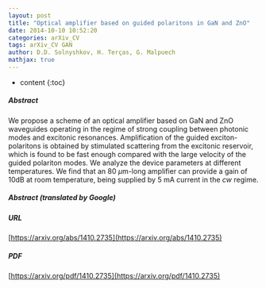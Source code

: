 ```yaml
---
layout: post
title: "Optical amplifier based on guided polaritons in GaN and ZnO"
date: 2014-10-10 10:52:20
categories: arXiv_CV
tags: arXiv_CV GAN
author: D.D. Solnyshkov, H. Terças, G. Malpuech
mathjax: true
---
```


* content
{:toc}

##### Abstract
We propose a scheme of an optical amplifier based on GaN and ZnO waveguides operating in the regime of strong coupling between photonic modes and excitonic resonances. Amplification of the guided exciton-polaritons is obtained by stimulated scattering from the excitonic reservoir, which is found to be fast enough compared with the large velocity of the guided polariton modes. We analyze the device parameters at different temperatures. We find that an 80 $\mu$m-long amplifier can provide a gain of 10dB at room temperature, being supplied by 5 mA current in the $cw$ regime.

##### Abstract (translated by Google)


##### URL
[https://arxiv.org/abs/1410.2735](https://arxiv.org/abs/1410.2735)

##### PDF
[https://arxiv.org/pdf/1410.2735](https://arxiv.org/pdf/1410.2735)

